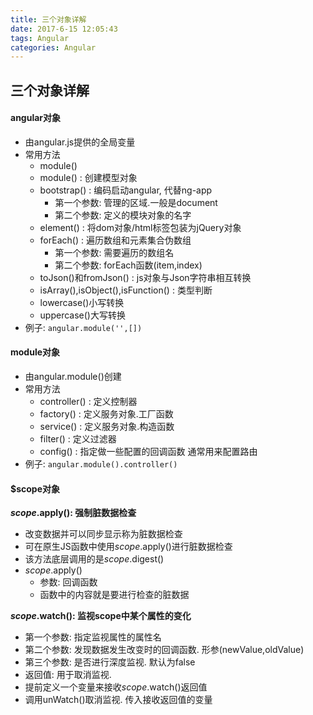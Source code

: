 ```yaml
---
title: 三个对象详解
date: 2017-6-15 12:05:43
tags: Angular
categories: Angular
---
```


## 三个对象详解
#### angular对象
- 由angular.js提供的全局变量
- 常用方法
	- module()
	- module() : 创建模型对象
    - bootstrap() : 编码启动angular, 代替ng-app
        - 第一个参数: 管理的区域.一般是document 
        - 第二个参数: 定义的模块对象的名字
    - element() : 将dom对象/html标签包装为jQuery对象
    - forEach() : 遍历数组和元素集合伪数组
        - 第一个参数: 需要遍历的数组名
        - 第二个参数: forEach函数(item,index)
    - toJson()和fromJson() : js对象与Json字符串相互转换
    - isArray(),isObject(),isFunction() : 类型判断
    - lowercase()小写转换
    - uppercase()大写转换 
- 例子: ````angular.module('',[])````
	
#### module对象
- 由angular.module()创建
- 常用方法
	- controller() : 定义控制器
    - factory() : 定义服务对象.工厂函数
    - service() : 定义服务对象.构造函数
    - filter() : 定义过滤器
    - config() : 指定做一些配置的回调函数 通常用来配置路由
- 例子:  ````angular.module().controller()````

#### $scope对象
**$scope.$apply(): 强制脏数据检查**

- 改变数据并可以同步显示称为脏数据检查
- 可在原生JS函数中使用$scope.$apply()进行脏数据检查
- 该方法底层调用的是$scope.$digest()
- $scope.$apply() 
	- 参数: 回调函数
	- 函数中的内容就是要进行检查的脏数据

**$scope.$watch(): 监视scope中某个属性的变化**

- 第一个参数: 指定监视属性的属性名
- 第二个参数: 发现数据发生改变时的回调函数. 形参(newValue,oldValue)
- 第三个参数: 是否进行深度监视. 默认为false
- 返回值: 用于取消监视. 
- 提前定义一个变量来接收$scope.$watch()返回值
- 调用unWatch()取消监视. 传入接收返回值的变量